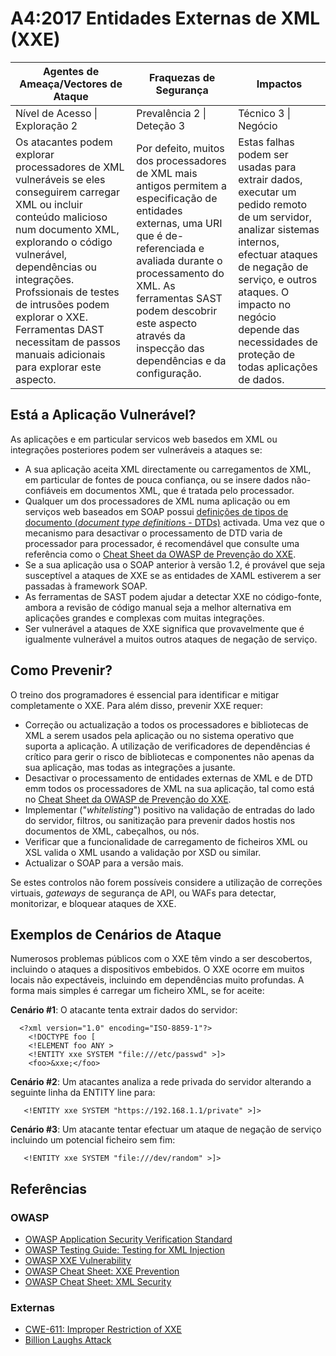 # A4:2017 Entidades Externas de XML (XXE)

| Agentes de Ameaça/Vectores de Ataque | Fraquezas de Segurança           | Impactos               |
| -- | -- | -- |
| Nível de Acesso \| Exploração 2 | Prevalência 2 \| Deteção 3 | Técnico 3 \| Negócio |
| Os atacantes podem explorar processadores de XML vulneráveis se eles conseguirem carregar XML ou incluir conteúdo malicioso num documento XML, explorando o código vulnerável, dependências ou integrações. Profssionais de testes de intrusões podem explorar o XXE. Ferramentas DAST necessitam de passos manuais adicionais para explorar este aspecto. | Por defeito, muitos dos processadores de XML mais antigos permitem a especificação de entidades externas, uma URI que é de-referenciada e avaliada durante o processamento do XML. As ferramentas SAST podem descobrir este aspecto através da inspecção das dependências e da configuração. | Estas falhas podem ser usadas para extrair dados, executar um pedido remoto de um servidor, analizar sistemas internos, efectuar ataques de negação de serviço, e outros ataques. O impacto no negócio depende das necessidades de proteção de todas aplicações de dados. |

## Está a Aplicação Vulnerável?

As aplicações e em particular servicos web basedos em XML ou integrações posteriores podem ser vulneráveis a ataques se:

* A sua aplicação aceita XML directamente ou carregamentos de XML, em particular de fontes de pouca confiança, ou se insere dados não-confiáveis em documentos XML, que é tratada pelo processador.
* Qualquer um dos processadores de XML numa aplicação ou em serviços web baseados em SOAP possui [definições de tipos de documento (*document type definition*s - DTDs)](https://en.wikipedia.org/wiki/Document_type_definition) activada. Uma vez que o mecanismo para desactivar o processamento de DTD varia de processador para processador, é recomendável que consulte uma referência como o [Cheat Sheet da OWASP de Prevenção do XXE](https://www.owasp.org/index.php/XML_External_Entity_(XXE)_Prevention_Cheat_Sheet).
* Se a sua aplicação usa o SOAP anterior à versão 1.2, é provável que seja susceptível a ataques de XXE se as entidades de XAML estiverem a ser passadas à framework SOAP.
* As ferramentas de SAST podem ajudar a detectar XXE no código-fonte, ambora a revisão de código manual seja a melhor alternativa em aplicações grandes e complexas com muitas integrações.
* Ser vulnerável a ataques de XXE significa que provavelmente que é igualmente vulnerável a muitos outros ataques de negação de serviço.

## Como Prevenir?

O treino dos programadores é essencial para identificar e mitigar completamente o XXE. Para além disso, prevenir XXE requer:

* Correção ou actualização a todos os processadores e bibliotecas de XML a serem usados pela aplicação ou no sistema operativo que suporta a aplicação. A utilização de verificadores de dependências é crítico para gerir o risco de bibliotecas e componentes não apenas da sua aplicação, mas todas as integrações a jusante.
* Desactivar o processamento de entidades externas de XML e de DTD emm todos os processadores de XML na sua aplicação, tal como está no [Cheat Sheet da OWASP de Prevenção do XXE](https://www.owasp.org/index.php/XML_External_Entity_(XXE)_Prevention_Cheat_Sheet).
* Implementar ("*whitelisting*") positivo na validação de entradas do lado do servidor, filtros, ou sanitização para prevenir dados hostis nos documentos de XML, cabeçalhos, ou nós.
* Verificar que a funcionalidade de carregamento de ficheiros XML ou XSL valida o XML usando a validação por XSD ou similar.
* Actualizar o SOAP para a versão mais.

Se estes controlos não forem possíveis considere a utilização de correções virtuais, *gateways* de segurança de API, ou WAFs para detectar, monitorizar, e bloquear ataques de XXE.

## Exemplos de Cenários de Ataque

Numerosos problemas públicos com o XXE têm vindo a ser descobertos, incluindo o ataques a dispositivos embebidos. O XXE ocorre em muitos locais não expectáveis, incluindo em dependências muito profundas. A forma mais simples é carregar um ficheiro XML, se for aceite:

**Cenário #1**: O atacante tenta extrair dados do servidor:

```
  <?xml version="1.0" encoding="ISO-8859-1"?>
    <!DOCTYPE foo [
    <!ELEMENT foo ANY >
    <!ENTITY xxe SYSTEM "file:///etc/passwd" >]>
    <foo>&xxe;</foo>
```

**Cenário #2**: Um atacantes analiza a rede privada do servidor alterando a seguinte linha da ENTITY line para:
```
   <!ENTITY xxe SYSTEM "https://192.168.1.1/private" >]>
```

**Cenário #3**: Um atacante tentar efectuar um ataque de negação de serviço incluindo um potencial ficheiro sem fim:

```
   <!ENTITY xxe SYSTEM "file:///dev/random" >]>
```

## Referências

### OWASP

* [OWASP Application Security Verification Standard](https://www.owasp.org/index.php/Category:OWASP_Application_Security_Verification_Standard_Project#tab=Home)
* [OWASP Testing Guide: Testing for XML Injection](https://www.owasp.org/index.php/Testing_for_XML_Injection_(OTG-INPVAL-008))
* [OWASP XXE Vulnerability](https://www.owasp.org/index.php/XML_External_Entity_(XXE)_Processing)
* [OWASP Cheat Sheet: XXE Prevention](https://www.owasp.org/index.php/XML_External_Entity_(XXE)_Prevention_Cheat_Sheet)
* [OWASP Cheat Sheet: XML Security](https://www.owasp.org/index.php/XML_Security_Cheat_Sheet)

### Externas

* [CWE-611: Improper Restriction of XXE](https://cwe.mitre.org/data/definitions/611.html)
* [Billion Laughs Attack](https://en.wikipedia.org/wiki/Billion_laughs_attack)
